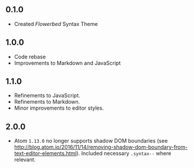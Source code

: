 ## 0.1.0
- Created *Flowerbed* Syntax Theme

## 1.0.0
- Code rebase
- Improvements to Markdown and JavaScript

## 1.1.0
- Refinements to JavaScript.
- Refinements to Markdown.
- Minor improvements to editor styles.

## 2.0.0
- Atom `1.13.0` no longer supports shadow DOM boundaries (see http://blog.atom.io/2016/11/14/removing-shadow-dom-boundary-from-text-editor-elements.html). Included necessary `.syntax--` where relevant.
